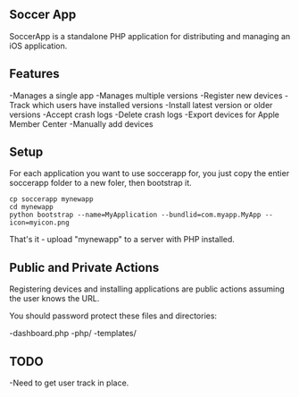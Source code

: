 ## Soccer App ##

SoccerApp is a standalone PHP application for distributing and managing an iOS application.

## Features ##

-Manages a single app
-Manages multiple versions
-Register new devices
-Track which users have installed versions
-Install latest version or older versions
-Accept crash logs
-Delete crash logs
-Export devices for Apple Member Center
-Manually add devices

## Setup ##

For each application you want to use soccerapp for, you just copy the entier soccerapp folder to a new foler, then bootstrap it.

    cp soccerapp mynewapp
    cd mynewapp
    python bootstrap --name=MyApplication --bundlid=com.myapp.MyApp --icon=myicon.png

That's it - upload "mynewapp" to a server with PHP installed.

## Public and Private Actions ##

Registering devices and installing applications are public actions assuming the user knows the URL.

You should password protect these files and directories:

-dashboard.php
-php/
-templates/

## TODO ##

-Need to get user track in  place.
